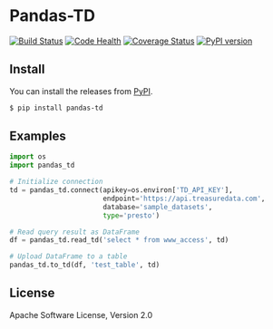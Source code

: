 # Pandas-TD

[![Build Status](https://travis-ci.org/treasure-data/pandas-td.svg?branch=master)](https://travis-ci.org/treasure-data/pandas-td)
[![Code Health](https://landscape.io/github/treasure-data/pandas-td/master/landscape.svg?style=flat)](https://landscape.io/github/treasure-data/pandas-td/master)
[![Coverage Status](https://coveralls.io/repos/treasure-data/pandas-td/badge.svg?branch=master)](https://coveralls.io/r/treasure-data/pandas-td?branch=master)
[![PyPI version](https://badge.fury.io/py/pandas-td.svg)](http://badge.fury.io/py/pandas-td)

## Install

You can install the releases from [PyPI](https://pypi.python.org/).

```sh
$ pip install pandas-td
```

## Examples

```python
import os
import pandas_td

# Initialize connection
td = pandas_td.connect(apikey=os.environ['TD_API_KEY'],
                       endpoint='https://api.treasuredata.com',
                       database='sample_datasets',
                       type='presto')

# Read query result as DataFrame
df = pandas_td.read_td('select * from www_access', td)

# Upload DataFrame to a table
pandas_td.to_td(df, 'test_table', td)
```

## License

Apache Software License, Version 2.0
